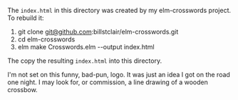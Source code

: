 The `index.html` in this directory was created by my elm-crosswords project. To rebuild it:

1. git clone git@github.com:billstclair/elm-crosswords.git
2. cd elm-crosswords
3. elm make Crosswords.elm --output index.html

The copy the resulting `index.html` into this directory.

I'm not set on this funny, bad-pun, logo. It was just an idea I got on the road one night. I may look for, or commission, a line drawing of a wooden crossbow.
